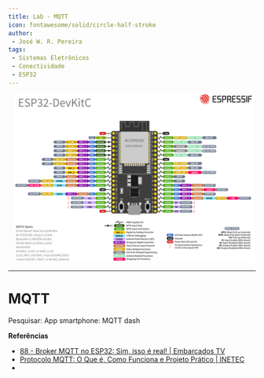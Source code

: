```yaml
---
title: Lab - MQTT
icon: fontawesome/solid/circle-half-stroke
author:
 - José W. R. Pereira
tags:
 - Sistemas Eletrônicos
 - Conectividade
 - ESP32
---
```


![ESP32pinlayout](img/lab00-pinlayout.png)

---

# MQTT

Pesquisar:
App smartphone: MQTT dash

**Referências**

- [88 - Broker MQTT no ESP32: Sim, isso é real! | Embarcados TV](https://www.youtube.com/live/mcwnPy5U98c?si=bi1t4HJgX_GjdEdu)
- [Protocolo MQTT: O Que é, Como Funciona e Projeto Prático | INETEC](https://youtu.be/iCpXDAKlZUM?si=YVGMRXUlzakjKJkb)
-
